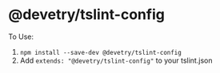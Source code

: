 @devetry/tslint-config
=====================

To Use:

1. `npm install --save-dev @devetry/tslint-config`
2. Add `extends: "@devetry/tslint-config"` to your tslint.json
